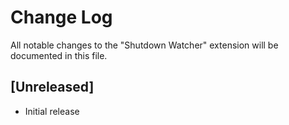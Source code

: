 # Change Log

All notable changes to the "Shutdown Watcher" extension will be documented in this file.

## [Unreleased]

- Initial release